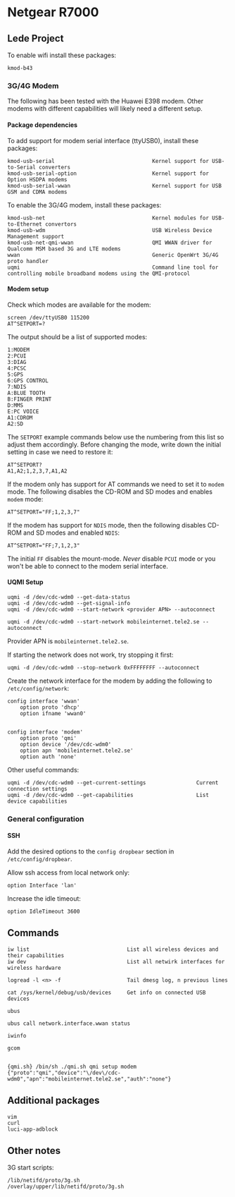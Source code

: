 # Netgear R7000

## Lede Project

To enable wifi install these packages:

    kmod-b43


### 3G/4G Modem

The following has been tested with the Huawei E398 modem. Other modems with different capabilities will likely need
a different setup.

#### Package dependencies

To add support for modem serial interface (ttyUSB0), install these packages:

    kmod-usb-serial                               Kernel support for USB-to-Serial converters
    kmod-usb-serial-option                        Kernel support for Option HSDPA modems
    kmod-usb-serial-wwan                          Kernel support for USB GSM and CDMA modems


To enable the 3G/4G modem, install these packages:

    kmod-usb-net                                  Kernel modules for USB-to-Ethernet convertors
    kmod-usb-wdm                                  USB Wireless Device Management support
    kmod-usb-net-qmi-wwan                         QMI WWAN driver for Qualcomm MSM based 3G and LTE modems
    wwan                                          Generic OpenWrt 3G/4G proto handler
    uqmi                                          Command line tool for controlling mobile broadband modems using the QMI-protocol

#### Modem setup

Check which modes are available for the modem:

    screen /dev/ttyUSB0 115200
    AT^SETPORT=?

The output should be a list of supported modes:

    1:MODEM
    2:PCUI
    3:DIAG
    4:PCSC
    5:GPS
    6:GPS CONTROL
    7:NDIS
    A:BLUE TOOTH
    B:FINGER PRINT
    D:MMS
    E:PC VOICE
    A1:CDROM
    A2:SD

The `SETPORT` example commands below use the numbering from this list so adjust them accordingly. Before
changing the mode, write down the initial setting in case we need to restore it:

    AT^SETPORT?
    A1,A2;1,2,3,7,A1,A2

If the modem only has support for AT commands we need to set it to `modem` mode. The following disables the
CD-ROM and SD modes and enables `modem` mode:

    AT^SETPORT="FF;1,2,3,7"

If the modem has support for `NDIS` mode, then the following disables CD-ROM and SD modes and enabled `NDIS`:

    AT^SETPORT="FF;7,1,2,3"

The initial `FF` disables the mount-mode. *Never* disable `PCUI` mode or you won't be able to connect to the modem
serial interface.

#### UQMI Setup

    uqmi -d /dev/cdc-wdm0 --get-data-status
    uqmi -d /dev/cdc-wdm0 --get-signal-info
    uqmi -d /dev/cdc-wdm0 --start-network <provider APN> --autoconnect

    uqmi -d /dev/cdc-wdm0 --start-network mobileinternet.tele2.se --autoconnect

Provider APN is `mobileinternet.tele2.se`.

If starting the network does not work, try stopping it first:

    uqmi -d /dev/cdc-wdm0 --stop-network 0xFFFFFFFF --autoconnect

Create the network interface for the modem by adding the following to `/etc/config/network`:

    config interface 'wwan'
        option proto 'dhcp'
        option ifname 'wwan0'


    config interface 'modem'
        option proto 'qmi'
        option device '/dev/cdc-wdm0'
        option apn 'mobileinternet.tele2.se'
        option auth 'none'


Other useful commands:

    uqmi -d /dev/cdc-wdm0 --get-current-settings                Current connection settings
    uqmi -d /dev/cdc-wdm0 --get-capabilities                    List device capabilities


### General configuration

#### SSH

Add the desired options to the `config dropbear` section in `/etc/config/dropbear`.

Allow ssh access from local network only:

    option Interface 'lan'

Increase the idle timeout:

    option IdleTimeout 3600


## Commands

    iw list                               List all wireless devices and their capabilities
    iw dev                                List all netwirk interfaces for wireless hardware

    logread -l <n> -f                     Tail dmesg log, n previous lines

    cat /sys/kernel/debug/usb/devices     Get info on connected USB devices

    ubus

    ubus call network.interface.wwan status

    iwinfo

    gcom


    {qmi.sh} /bin/sh ./qmi.sh qmi setup modem {"proto":"qmi","device":"\/dev\/cdc-wdm0","apn":"mobileinternet.tele2.se","auth":"none"}


## Additional packages

    vim
    curl
    luci-app-adblock


## Other notes

3G start scripts:

    /lib/netifd/proto/3g.sh
    /overlay/upper/lib/netifd/proto/3g.sh

